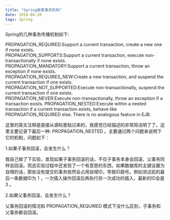 ```yaml
---
title: "Spring嵌套事务机制"
date: 2019-04-20
tags: Spring
---
```


Spring的几种事务传播机制如下:

PROPAGATION_REQUIRED:Support a current transaction, create a new one if none exists.  
PROPAGATION_SUPPORTS:Support a current transaction, execute non-transactionally if none exists.  
PROPAGATION_MANDATORY:Support a current transaction, throw an exception if none exists.  
PROPAGATION_REQUIRES_NEW:Create a new transaction, and suspend the current transaction if one exists.  
PROPAGATION_NOT_SUPPORTED:Execute non-transactionally, suspend the current transaction if one exists.  
PROPAGATION_NEVER:Execute non-transactionally, throw an exception if a transaction exists.
PROPAGATION_NESTED:Execute within a nested transaction if a current transaction exists, behave like PROPAGATION_REQUIRED else. There is no analogous feature in EJB.

这里的英文注释是直接从源码里贴过来的，我感觉已经描述的非常简洁明了了。这里主要记录下最后一种: PROPAGATION_NESTED 。主要通过两个问题来说明下它的机制，问题如下：  

1.如果子事务回滚，会发生什么？

我自己做了下实验，发现如果子事务回滚的话，不仅子事务本身会回滚，父事务同样会回滚。而且实验过程中还发现了一个有意思的东西，如果数据库的主键设置为自增的话，那些没有提交的事务依然会占用自增ID，导致ID跳号。例如测试前的最后一条数据ID为 1 ，一次插入操作回滚后再执行另一次成功的插入，最新的ID会是 3 。

2.如果父事务回滚，会发生什么？

父事务回滚的情况和 PROPAGATION_REQUIRED 模式下没什么区别，子事务和父事务都会回滚。

